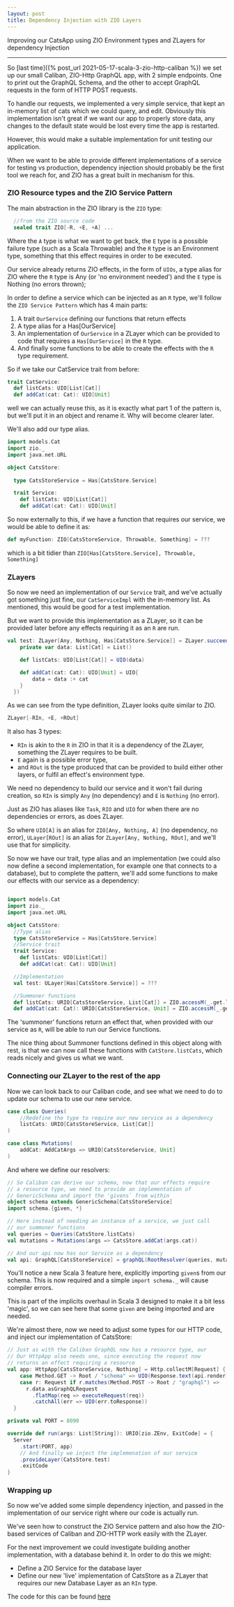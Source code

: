 ```yaml
---
layout: post
title: Dependency Injection with ZIO Layers
---
```


Improving our CatsApp using ZIO Environment types and ZLayers for dependency Injection

---

So [last time]({% post_url 2021-05-17-scala-3-zio-http-caliban %}) we set up our small Caliban, ZIO-Http GraphQL app, with 2 simple endpoints. One to print out the GraphQL Schema, and the other to accept GraphQL requests in the form of HTTP POST requests.

To handle our requests, we implemented a very simple service, that kept an in-memory list of cats which we could query, and edit. Obviously this implementation isn't great if we want our app to properly store data, any changes to the default state would be lost every time the app is restarted. 

However, this would make a suitable implementation for unit testing our application. 

When we want to be able to provide different implementations of a service for testing vs production, dependency injection should probably be the first tool we reach for, and ZIO has a great built in mechanism for this.

### ZIO Resource types and the ZIO Service Pattern

The main abstraction in the ZIO library is the `ZIO` type:

```scala
  //from the ZIO source code
  sealed trait ZIO[-R, +E, +A] ...
```
Where the `A` type is what we want to get back, the `E` type is a possible failure type (such as a Scala Throwable) and the `R` type is an Environment type, something that this effect requires in order to be executed. 

Our service already returns ZIO effects, in the form of `UIOs`, a type alias for ZIO where the `R` type is Any (or 'no environment needed') and the `E` type is Nothing (no errors thrown);

In order to define a service which can be injected as an `R` type, we'll follow the `ZIO Service Pattern` which has 4 main parts:
  1. A trait `OurService` defining our functions that return effects
  2. A type alias for a Has[OurService]
  3. An implementation of `OurService` in a ZLayer which can be provided to code that requires a `Has[OurService]` in the `R` type.
  4. And finally some functions to be able to create the effects with the `R` type requirement.

So if we take our CatService trait from before:
```scala
trait CatService:
  def listCats: UIO[List[Cat]]
  def addCat(cat: Cat): UIO[Unit]
```

well we can actually reuse this, as it is exactly what part 1 of the pattern is, but we'll put it in an object and rename it. Why will become clearer later.

We'll also add our type alias.

```scala
import models.Cat
import zio._
import java.net.URL

object CatsStore:
 
  type CatsStoreService = Has[CatsStore.Service]

  trait Service:
    def listCats: UIO[List[Cat]]
    def addCat(cat: Cat): UIO[Unit]

```

So now externally to this, if we have a function that requires our service, we would be able to define it as:

```scala
def myFunction: ZIO[CatsStoreService, Throwable, Something] = ???
```
which is a bit tidier than `ZIO[Has[CatsStore.Service], Throwable, Something]`

### ZLayers

So now we need an implementation of our `Service` trait, and we've actually got something just fine, our `CatServiceImpl` with the in-memory list. As mentioned, this would be good for a test implementation.

But we want to provide this implementation as a ZLayer, so it can be provided later before any effects requiring it as an `R` are run.

```scala
val test: ZLayer[Any, Nothing, Has[CatsStore.Service]] = ZLayer.succeed(new Service {
    private var data: List[Cat] = List()

    def listCats: UIO[List[Cat]] = UIO(data)

    def addCat(cat: Cat): UIO[Unit] = UIO{
        data = data :+ cat
    }
  })
```

As we can see from the type definition, ZLayer looks quite similar to ZIO. 
```scala
ZLayer[-RIn, +E, +ROut]
```
It also has 3 types:
 - `RIn` is akin to the `R` in ZIO in that it is a dependency of the ZLayer, something the ZLayer requires to be built. 
 - `E` again is a possible error type,
 - and `ROut` is the type produced that can be provided to build either other layers, or fulfil an effect's environment type.

We need no dependency to build our service and it won't fail during creation, so `RIn` is simply `Any` (no dependency) and `E` is `Nothing` (no error).

Just as ZIO has aliases like `Task`, `RIO` and `UIO` for when there are no dependencies or errors, as does ZLayer. 

So where `UIO[A]` is an alias for `ZIO[Any, Nothing, A]` (no dependency, no error),
`ULayer[ROut]` is an alias for `ZLayer[Any, Nothing, ROut]`, and we'll use that for simplicity.

So now we have our trait, type alias and an implementation (we could also now define a second implementation, for example one that connects to a database), but to complete the pattern, we'll add some functions to make our effects with our service as a dependency:

```scala

import models.Cat
import zio._
import java.net.URL

object CatsStore:
  //Type alias
  type CatsStoreService = Has[CatsStore.Service]
  //Service trait
  trait Service:
    def listCats: UIO[List[Cat]]
    def addCat(cat: Cat): UIO[Unit]

  //Implementation
  val test: ULayer[Has[CatsStore.Service]] = ???

  //Summoner functions
  def listCats: URIO[CatsStoreService, List[Cat]] = ZIO.accessM(_.get.listCats)
  def addCat(cat: Cat): URIO[CatsStoreService, Unit] = ZIO.accessM(_.get.addCat(cat))

```

The 'summoner' functions return an effect that, when provided with our service as `R`, will be able to run our Service functions.

The nice thing about Summoner functions defined in this object along with rest, is that we can now call these functions with `CatStore.listCats`, which reads nicely and gives us what we want.

### Connecting our ZLayer to the rest of the app

Now we can look back to our Caliban code, and see what we need to do to update our schema to use our new service.

```scala
case class Queries(
    //Redefine the type to require our new service as a dependency
    listCats: URIO[CatsStoreService, List[Cat]]
)

case class Mutations(
    addCat: AddCatArgs => URIO[CatsStoreService, Unit]
)
```
And where we define our resolvers:

```scala
// So Caliban can derive our schema, now that our effects require
// a resource type, we need to provide an implementation of 
// GenericSchema and import the 'givens` from within
object schema extends GenericSchema[CatsStoreService]
import schema.{given, *}

// Here instead of needing an instance of a service, we just call
// our summoner functions
val queries = Queries(CatsStore.listCats)
val mutations = Mutations(args => CatsStore.addCat(args.cat))

// And our api now has our Service as a dependency
val api: GraphQL[CatsStoreService] = graphQL(RootResolver(queries, mutations))
```

You'll notice a new Scala 3 feature here, explicitly importing `given`s from our schema. This is now required and a simple `import schema._` will cause compiler errors. 

This is part of the implicits overhaul in Scala 3 designed to make it a bit less 'magic', so we can see here that some `given` are being imported and are needed.

We're almost there, now we need to adjust some types for our HTTP code, and inject our implementation of CatsStore:

```scala
// Just as with the Caliban GraphQL now has a resource type, our
// Our HttpApp also needs one, since executing the request now
// returns an effect requiring a resource
val app: HttpApp[CatsStoreService, Nothing] = Http.collectM[Request] {
    case Method.GET -> Root / "schema" => UIO(Response.text(api.render))
    case r: Request if r.matches(Method.POST -> Root / "graphql") => 
      r.data.asGraphQLRequest
        .flatMap(req => executeRequest(req))
        .catchAll(err => UIO(err.toResponse))
  }

private val PORT = 8090

override def run(args: List[String]): URIO[zio.ZEnv, ExitCode] = {
  Server
    .start(PORT, app)
    // And finally we inject the implemenation of our service
    .provideLayer(CatsStore.test)
    .exitCode
}
```

### Wrapping up

So now we've added some simple dependency injection, and passed in the implementation of our service right where our code is actually run. 

We've seen how to construct the ZIO Service pattern and also how the ZIO-based services of Caliban and ZIO-HTTP work easily with the ZLayer.

For the next improvement we could investigate building another implementation, with a database behind it. In order to do this we might:
 - Define a ZIO Service for the database layer
 - Define our new 'live' implementation of CatsStore as a ZLayer that requires our new Database Layer as an `RIn` type.
 

 The code for this can be found [here](https://github.com/ocoulson/zio-http-caliban/tree/using-zlayers)